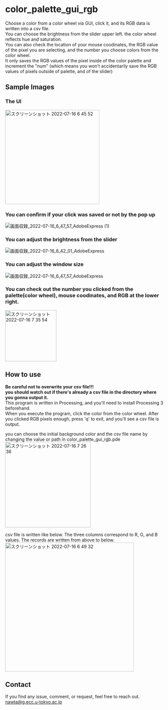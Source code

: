 # color_palette_gui_rgb
Choose a color from a color wheel via GUI, click it, and its RGB data is written into a csv file.  
You can choose the brightness from the slider upper left. the color wheel reflects hue and saturation.  
You can also check the location of your mouse coodinates, the RGB value of the pixel you are selecting, and the number you choose colors from the color wheel.  
It only saves the RGB values of the pixel inside of the color palette and increment the "num" (which means you won't accidentarily save the RGB values of pixels outside of palette, and of the slider)

## Sample Images
### The UI
<img width="300" alt="スクリーンショット 2022-07-16 6 45 52" src="https://user-images.githubusercontent.com/39507181/179316915-a6bf54de-1416-40f5-a31c-58fd6426574c.png">

### You can confirm if your click was saved or not by the pop up 
![画面収録_2022-07-16_6_47_57_AdobeExpress (1)](https://user-images.githubusercontent.com/39507181/179319503-2e5e282c-f88f-41b3-9e90-4298b6b89767.gif)


### You can adjust the brightness from the slider
![画面収録_2022-07-16_6_42_01_AdobeExpress](https://user-images.githubusercontent.com/39507181/179317971-967ab059-d0a8-4331-b991-52b614b86c6c.gif)


### You can adjust the window size
![画面収録_2022-07-16_6_47_57_AdobeExpress](https://user-images.githubusercontent.com/39507181/179318464-da0b26ab-f14a-44eb-b9b1-7da73a009cb0.gif)

### You can check out the number you clicked from the palette(color wheel), mouse coodinates, and RGB at the lower right. 
<img width="163" alt="スクリーンショット 2022-07-16 7 35 54" src="https://user-images.githubusercontent.com/39507181/179320564-7c06b375-b6aa-4c5b-9256-8c6e219cc113.png">


## How to use
**Be careful not to overwrite your csv file!!!**  
**you should watch out if there's already a csv file in the directory where you gonna output it.**  
This program is written in Processing, and you'll need to install Processing 3 beforehand.  
When you execute the program, click the color from the color wheel.
After you clicked RGB pixels enough, press 'q' to exit, and you'll see a csv file is output.  


you can choose the initial background color and the csv file name by changing the value or path in color_palette_gui_rgb.pde  
<img width="272" alt="スクリーンショット 2022-07-16 7 26 36" src="https://user-images.githubusercontent.com/39507181/179319187-d2e2ec6a-765c-4ca4-aa66-2b4cb3487bb3.png">


csv file is written like below. The three columns correspond to R, G, and B values. The records are written from above to below.    
<img width="410" alt="スクリーンショット 2022-07-16 6 49 32" src="https://user-images.githubusercontent.com/39507181/179318831-d214ad07-b132-47ef-af4e-f685dd47236e.png">


## Contact
If you find any issue, comment, or request, feel free to reach out. [nawta@g.ecc.u-tokyo.ac.jp](<mailto:nawta@g.ecc.u-tokyo.ac.jp>)


